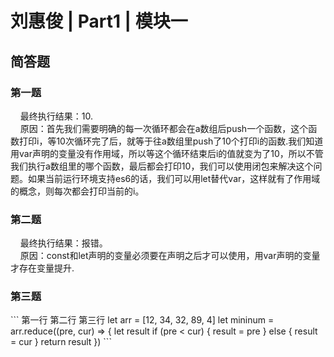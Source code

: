 <h1>刘惠俊 | Part1 | 模块一</h1>
<h2>简答题</h2>

<h3>第一题</h3>
  &nbsp;&nbsp;&nbsp;&nbsp;最终执行结果：10.<br/>
  &nbsp;&nbsp;&nbsp;&nbsp;原因：首先我们需要明确的每一次循环都会在a数组后push一个函数，这个函数打印i，等10次循环完了后，就等于往a数组里push了10个打印i的函数.我们知道用var声明的变量没有作用域，所以等这个循环结束后i的值就变为了10，所以不管我们执行a数组里的哪个函数，最后都会打印10，我们可以使用闭包来解决这个问题。如果当前运行环境支持es6的话，我们可以用let替代var，这样就有了作用域的概念，则每次都会打印当前的i。
<h3>第二题</h3>
&nbsp;&nbsp;&nbsp;&nbsp;最终执行结果：报错。<br/>
&nbsp;&nbsp;&nbsp;&nbsp;原因：const和let声明的变量必须要在声明之后才可以使用，用var声明的变量才存在变量提升.
<h3>第三题</h3>
```
第一行
第二行
第三行
let arr = [12, 34, 32, 89, 4]
let mininum = arr.reduce((pre, cur) => {
  let result
  if (pre < cur) {
    result = pre
  } else {
    result = cur
  }
  return result
})
```
  
